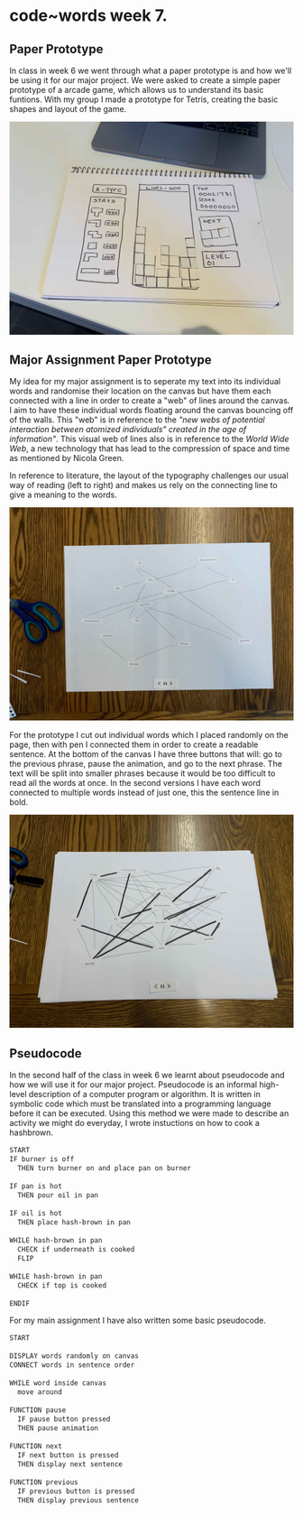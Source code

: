 # code~words week 7.

## Paper Prototype
In class in week 6 we went through what a paper prototype is and how we'll be using it for our major project. We were asked to create a simple paper prototype of a arcade game, which allows us to understand its basic funtions. With my group I made a prototype for Tetris, creating the basic shapes and layout of the game.

<img src="Paper1.jpg">

## Major Assignment Paper Prototype
My idea for my major assignment is to seperate my text into its individual words and randomise their location on the canvas but have them each connected with a line in order to create a "web" of lines around the canvas. I aim to have these individual words floating around the canvas bouncing off of the walls. This "web" is in reference to the *"new webs of potential interaction between atomized individuals" created in the age of information"*. This visual web of lines also is in reference to the *World Wide Web*, a new technology that has lead to the compression of space and time as mentioned by Nicola Green.

In reference to literature, the layout of the typography challenges our usual way of reading (left to right) and makes us rely on the connecting line to give a  meaning to the words.

<img src="Paper2.jpg">

For the prototype I cut out individual words which I placed randomly on the page, then with pen I connected them in order to create a readable sentence. At the bottom of the canvas I have three buttons that will: go to the previous phrase, pause the animation, and go to the next phrase. The text will be split into smaller phrases because it would be too difficult to read all the words at once. In the second versions I have each word connected to multiple words instead of just one, this the sentence line in bold.

<img src="Paper3.jpg">

## Pseudocode
In the second half of the class in week 6 we learnt about pseudocode and how we will use it for our major project. Pseudocode is an informal high-level description of a computer program or algorithm. It is written in symbolic code which must be translated into a programming language before it can be executed. Using this method we were made to describe an activity we might do everyday, I wrote instuctions on how to cook a hashbrown.

``` 
START
IF burner is off
  THEN turn burner on and place pan on burner

IF pan is hot
  THEN pour oil in pan

IF oil is hot
  THEN place hash-brown in pan

WHILE hash-brown in pan
  CHECK if underneath is cooked
  FLIP

WHILE hash-brown in pan
  CHECK if top is cooked

ENDIF 
```
For my main assignment I have also written some basic pseudocode.

```
START

DISPLAY words randomly on canvas
CONNECT words in sentence order

WHILE word inside canvas
  move around
 
FUNCTION pause
  IF pause button pressed
  THEN pause animation

FUNCTION next
  IF next button is pressed
  THEN display next sentence
  
FUNCTION previous
  IF previous button is pressed
  THEN display previous sentence
```
